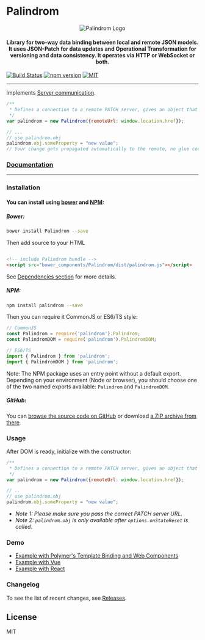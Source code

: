 # Palindrom
<p align="center">
  <img title="Palindrom" alt="Palindrom Logo" src="https://cloud.githubusercontent.com/assets/17054134/25017514/5f22bcd4-2084-11e7-816c-ee249e1b3164.png">
</p>

<h4 align="center">
Library for two-way data binding between local and remote JSON models. It uses JSON-Patch for data updates and Operational Transformation for versioning and data consistency. It operates via HTTP or WebSocket or both.
</h4>

[![Build Status](https://travis-ci.org/Palindrom/Palindrom.svg?branch=master)](https://travis-ci.org/Palindrom/Palindrom)
[![npm version](https://badge.fury.io/js/palindrom.svg)](https://badge.fury.io/js/palindrom)
[![MIT](https://badges.frapsoft.com/os/mit/mit.svg?v=102)](https://opensource.org/licenses/MIT)

---

Implements [Server communication](https://github.com/Starcounter-Jack/PuppetJs/wiki/Server-communication).

```js
/**
 * Defines a connection to a remote PATCH server, gives an object that is persistent between browser and server
 */
var palindrom = new Palindrom({remoteUrl: window.location.href});

// ...
// use palindrom.obj
palindrom.obj.someProperty = "new value";
// Your change gets propagated automatically to the remote, no glue code needed.
```

### [Documentation](https://palindrom.github.io/docs)

---

### Installation

#### You can install using [bower](http://bower.io/) and [NPM](http://npmjs.com/):

##### Bower:

```sh
bower install Palindrom --save
```

Then add source to your HTML

```html

<!-- include Palindrom bundle -->
<script src="bower_components/Palindrom/dist/palindrom.js"></script>
```
See [Dependencies section](https://github.com/Palindrom/Palindrom#dependencies) for more details.

##### NPM:

```sh
npm install palindrom --save
```

Then you can require it CommonJS or ES6/TS style:

```js
// CommonJS
const Palindrom = require('palindrom').Palindrom;
const PalindromDOM = require('palindrom').PalindromDOM;

// ES6/TS
import { Palindrom } from 'palindrom';
import { PalindromDOM } from 'palindrom';
```

Note: The NPM package uses an entry point without a default export. Depending on your environment (Node or browser), you should choose one of the two named exports available: `Palindrom` and `PalindromDOM`.

##### GitHub:

You can [browse the source code on GitHub](https://github.com/Palindrom/Palindrom) or download [a ZIP archive from there](https://github.com/Palindrom/Palindrom/archive/master.zip).

### Usage

After DOM is ready, initialize with the constructor:

```js
/**
 * Defines a connection to a remote PATCH server, gives an object that is persistent between browser and server
 */
var palindrom = new Palindrom({remoteUrl: window.location.href});

// ..
// use palindrom.obj
palindrom.obj.someProperty = "new value";
```
* *Note 1: Please make sure you pass the correct PATCH server URL.*
* *Note 2: `palindrom.obj` is only available after `options.onStateReset` is called.*

### Demo

- [Example with Polymer's Template Binding and Web Components](http://palindrom.github.io/lab/polymer/index.html)
- [Example with Vue](https://palindrom.github.io/lab/vue/dist/index.html)
- [Example with React](http://palindrom.github.io/lab/react/index.html)


### Changelog

To see the list of recent changes, see [Releases](https://github.com/Palindrom/Palindrom/releases).

## License

MIT
